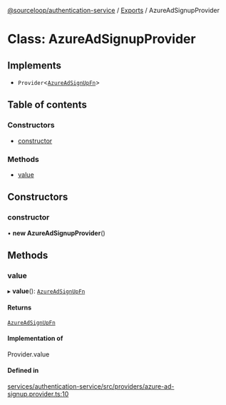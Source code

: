 [@sourceloop/authentication-service](../README.md) / [Exports](../modules.md) / AzureAdSignupProvider

# Class: AzureAdSignupProvider

## Implements

- `Provider`<[`AzureAdSignUpFn`](../interfaces/AzureAdSignUpFn.md)\>

## Table of contents

### Constructors

- [constructor](AzureAdSignupProvider.md#constructor)

### Methods

- [value](AzureAdSignupProvider.md#value)

## Constructors

### constructor

• **new AzureAdSignupProvider**()

## Methods

### value

▸ **value**(): [`AzureAdSignUpFn`](../interfaces/AzureAdSignUpFn.md)

#### Returns

[`AzureAdSignUpFn`](../interfaces/AzureAdSignUpFn.md)

#### Implementation of

Provider.value

#### Defined in

[services/authentication-service/src/providers/azure-ad-signup.provider.ts:10](https://github.com/codeweb05/repo1/blob/a4cf318/services/authentication-service/src/providers/azure-ad-signup.provider.ts#L10)
